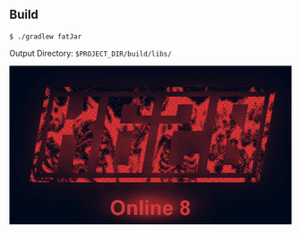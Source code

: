 ## Build
```
$ ./gradlew fatJar
```
Output Directory: `$PROJECT_DIR/build/libs/`

![alt text](image.png)